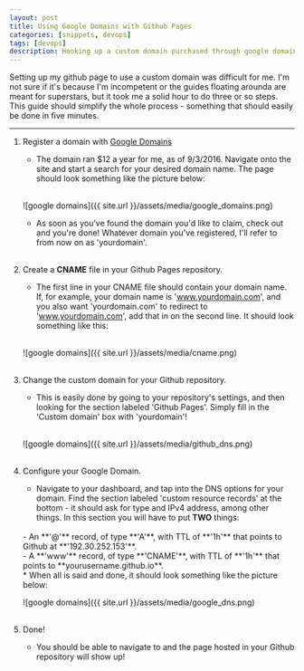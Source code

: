 ```yaml
---
layout: post
title: Using Google Domains with Github Pages
categories: [snippets, devops]
tags: [devops]
description: Hooking up a custom domain purchased through google domains with your site hosted through github - no more username.github.io sites!
---
```


Setting up my github page to use a custom domain was difficult for me. I'm not sure if it's because I'm incompetent or the guides
floating arounda are meant for superstars, but it took me a solid hour to do three or so steps. This guide should simplify the 
whole process - something that should easily be done in five minutes.

***
1. Register a domain with [Google Domains](https://domains.google/)  
      
    * The domain ran $12 a year for me, as of 9/3/2016. Navigate onto the site and start a search for your desired domain name. The page should look something like the picture below:  
    <br>


    ![google domains]({{ site.url }}/assets/media/google_domains.png)  

    * As soon as you've found the domain you'd like to claim, check out and you're done! Whatever domain you've registered, I'll refer to from now on as 'yourdomain'.  
    <br>


2. Create a **CNAME** file in your Github Pages repository.  

    * The first line in your CNAME file should contain your domain name. If, for example, your domain name is 'www.yourdomain.com', 
    and you also want 'yourdomain.com' to redirect to 'www.yourdomain.com', add that in on the second line. It should look something like this:  
    <br>
    
    
    ![google domains]({{ site.url }}/assets/media/cname.png)  
    <br>


3. Change the custom domain for your Github repository.  

    * This is easily done by going to your repository's settings, and then looking for the section labeled 'Github Pages'. Simply fill in the 'Custom domain' box with 'yourdomain'!  
    <br>
    
    
    ![google domains]({{ site.url }}/assets/media/github_dns.png)  
    <br>


4. Configure your Google Domain.  
  
    * Navigate to your dashboard, and tap into the DNS options for your domain. Find the section labeled 'custom resource records' at the bottom - it should ask for type and IPv4 address, among other things. In this section you will have to put **TWO** things:
    <br>
        - An **'@'** record, of type **'A'**, with TTL of **'1h'** that points to Github at **'192.30.252.153'**.
    <br>
        - A **'www'** record, of type **'CNAME'**, with TTL of **'1h'** that points to **yourusername.github.io**.  
    <br>
    * When all is said and done, it should look something like the picture below:  
     <br>


     ![google domains]({{ site.url }}/assets/media/google_dns.png)  
     <br>


5. Done!

    * You should be able to navigate to <yourdomain> and the page hosted in your Github repository will show up!
